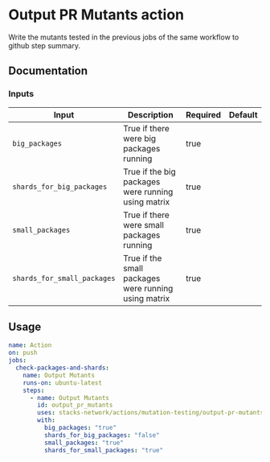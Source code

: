 # Output PR Mutants action

Write the mutants tested in the previous jobs of the same workflow to github step summary.

## Documentation

### Inputs

| Input | Description | Required | Default |
| ------------------------------- | ----------------------------------------------------- | ------------------------- | ------------------------- |
| `big_packages` | True if there were big packages running | true |  |
| `shards_for_big_packages` | True if the big packages were running using matrix | true |  |
| `small_packages` | True if there were small packages running | true |  |
| `shards_for_small_packages` | True if the small packages were running using matrix | true |  |

## Usage

```yaml
name: Action
on: push
jobs:
  check-packages-and-shards:
    name: Output Mutants
    runs-on: ubuntu-latest
    steps:
      - name: Output Mutants
        id: output_pr_mutants
        uses: stacks-network/actions/mutation-testing/output-pr-mutants@main
        with:
          big_packages: "true"
          shards_for_big_packages: "false"
          small_packages: "true"
          shards_for_small_packages: "true"
```
